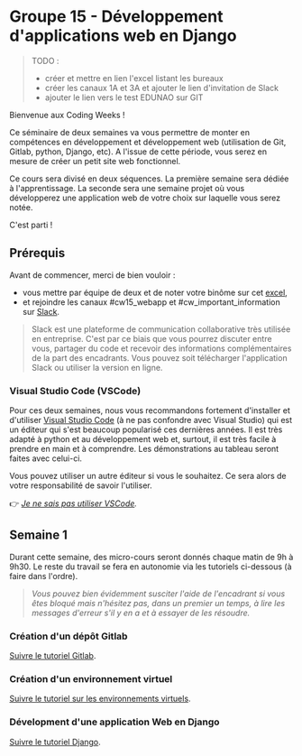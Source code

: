 # Groupe 15 - Développement d'applications web en Django

> TODO :
> - créer et mettre en lien l'excel listant les bureaux
> - créer les canaux 1A et 3A et ajouter le lien d'invitation de Slack
> - ajouter le lien vers le test EDUNAO sur GIT

Bienvenue aux Coding Weeks !

Ce séminaire de deux semaines va vous permettre de monter en compétences en développement et développement web (utilisation de Git, Gitlab, python, Django, etc). A l'issue de cette période, vous serez en mesure de créer un petit site web fonctionnel.

Ce cours sera divisé en deux séquences. La première semaine sera dédiée à l'apprentissage. La seconde sera une semaine projet où vous développerez une application web de votre choix sur laquelle vous serez notée.

C'est parti !

## Prérequis

Avant de commencer, merci de bien vouloir :
- vous mettre par équipe de deux et de noter votre binôme sur cet [excel](#),
- et rejoindre les canaux #cw15_webapp et #cw_important_information
 sur [Slack](#).

> Slack est une plateforme de communication collaborative très utilisée en entreprise. C'est par ce biais que vous pourrez discuter entre vous, partager du code et recevoir des informations complémentaires de la part des encadrants. Vous pouvez soit télécharger l'application Slack ou utiliser la version en ligne.

### Visual Studio Code (VSCode)

Pour ces deux semaines, nous vous recommandons fortement d'installer et d'utiliser [Visual Studio Code](https://code.visualstudio.com/) (à ne pas confondre avec Visual Studio) qui est un éditeur qui s'est beaucoup popularisé ces dernières années. Il est très adapté à python et au développement web et, surtout, il est très facile à prendre en main et à comprendre. Les démonstrations au tableau seront faites avec celui-ci.

Vous pouvez utiliser un autre éditeur si vous le souhaitez. Ce sera alors de votre responsabilité de savoir l'utiliser.

:point_right: _[Je ne sais pas utiliser VSCode](https://github.com/LoicPoullain/je-code/blob/master/utiliser-visual-studio-code.md)._

## Semaine 1

Durant cette semaine, des micro-cours seront donnés chaque matin de 9h à 9h30. Le reste du travail se fera en autonomie via les tutoriels ci-dessous (à faire dans l'ordre).

> _Vous pouvez bien évidemment susciter l'aide de l'encadrant si vous êtes bloqué mais n'hésitez pas, dans un premier un temps, à lire les messages d'erreur s'il y en a et à essayer de les résoudre._

### Création d'un dépôt Gitlab

[Suivre le tutoriel Gitlab](./semaine-1/git-and-gitlab.md).

### Création d'un environnement virtuel

[Suivre le tutoriel sur les environnements virtuels](./semaine-1/python-django.md).

### Dévelopment d'une application Web en Django
[Suivre le tutoriel Django](./semaine-1/python-django.md).
